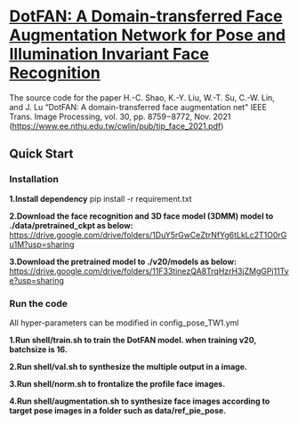 # [DotFAN: A Domain-transferred Face Augmentation Network for Pose and Illumination Invariant Face Recognition](https://www.ee.nthu.edu.tw/cwlin/pub/tip_face_2021.pdf)
The source code for the paper H.-C. Shao, K.-Y. Liu, W.-T. Su, C.-W. Lin, and J. Lu “DotFAN: A domain-transferred face augmentation net" IEEE Trans. Image Processing, vol. 30, pp. 8759−8772, Nov. 2021 (https://www.ee.nthu.edu.tw/cwlin/pub/tip_face_2021.pdf)

## Quick Start
### Installation
**1.Install dependency**
pip install -r requirement.txt
    
**2.Download the face recognition and 3D face model (3DMM) model to ./data/pretrained_ckpt as below:**
https://drive.google.com/drive/folders/1DuY5rGwCeZtrNfYg6tLkLc2T1O0rGu1M?usp=sharing

**3.Download the pretrained model to ./v20/models as below:**
https://drive.google.com/drive/folders/11F33tinezQA8TrqHzrH3jZMgGPj11Tye?usp=sharing

### Run the code
All hyper-parameters can be modified in config_pose_TW1.yml

**1.Run shell/train.sh to train the DotFAN model. when training v20, batchsize is 16.**

**2.Run shell/val.sh to synthesize the multiple output in a image.**

**3.Run shell/norm.sh to frontalize the profile face images.**

**4.Run shell/augmentation.sh to synthesize face images according to target pose images in a folder such as data/ref_pie_pose.**
